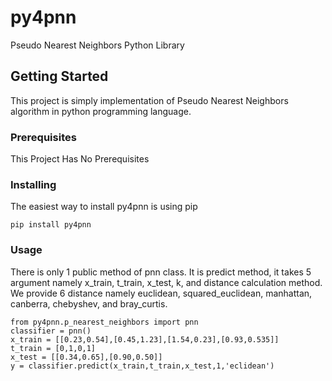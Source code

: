 # py4pnn

Pseudo Nearest Neighbors Python Library

## Getting Started

This project is simply implementation of Pseudo Nearest Neighbors algorithm in python programming language.

### Prerequisites

This Project Has No Prerequisites


### Installing

The easiest way to install py4pnn is using pip

```
pip install py4pnn
```

### Usage
There is only 1 public method of pnn class. It is predict method, it takes 5 argument namely x_train, t_train, x_test, k, and distance calculation method. We provide 6 distance namely euclidean, squared_euclidean, manhattan, canberra, chebyshev, and bray_curtis.
```
from py4pnn.p_nearest_neighbors import pnn
classifier = pnn()
x_train = [[0.23,0.54],[0.45,1.23],[1.54,0.23],[0.93,0.535]]
t_train = [0,1,0,1]
x_test = [[0.34,0.65],[0.90,0.50]]
y = classifier.predict(x_train,t_train,x_test,1,'eclidean')
```
